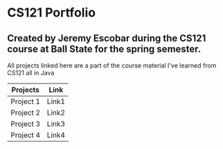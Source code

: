 <h1>
  CS121 Portfolio
</h1>
<h2>
  Created by Jeremy Escobar during the CS121 course at Ball State for the spring semester.
</h2>
<p1>
  All projects linked here are a part of the course material I've learned from CS121 all in Java
</p1>

|Projects|Link|
|---|---|
|Project 1|Link1|
|Project 2|Link2|
|Project 3|Link3|
|Project 4|Link4|
